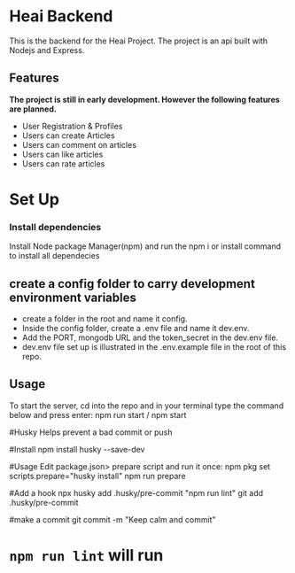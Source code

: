 # Heai Backend

This is the backend for the Heai Project. The project is an api built with Nodejs
and Express.

## Features

**The project is still in early development. However the following features are planned.**

- User Registration & Profiles
- Users can create Articles
- Users can comment on articles
- Users can like articles
- Users can rate articles


# Set Up

### Install dependencies
Install Node package Manager(npm) and run the npm i or install command to install all dependecies

## create a config folder to carry development environment variables
- create a folder in the root and name it config.
- Inside the config folder, create a .env file and name it dev.env.
- Add the PORT, mongodb URL and the token_secret in the dev.env file.
- dev.env file set up is illustrated in the .env.example file in the root of this repo. 

## Usage
To start the server, cd into the repo and in your terminal type the command below and press enter:
    npm run start / npm start

#Husky
Helps prevent a bad commit or push

#Install
npm install husky --save-dev

#Usage
Edit package.json> prepare script and run it once:
npm pkg set scripts.prepare="husky install"
npm run prepare

#Add a hook
npx husky add .husky/pre-commit "npm run lint"
git add .husky/pre-commit

#make a commit
git commit -m "Keep calm and commit"
# `npm run lint` will run
